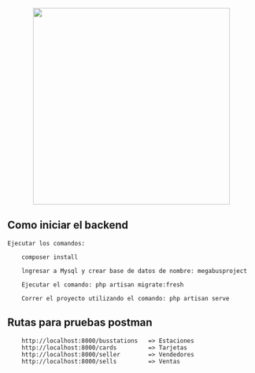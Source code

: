 <p align="center"><a href="https://laravel.com" target="_blank"><img src="https://raw.githubusercontent.com/laravel/art/master/logo-lockup/5%20SVG/2%20CMYK/1%20Full%20Color/laravel-logolockup-cmyk-red.svg" width="400"></a></p>

## Como iniciar el backend

    Ejecutar los comandos:

        composer install

        lngresar a Mysql y crear base de datos de nombre: megabusproject

        Ejecutar el comando: php artisan migrate:fresh

        Correr el proyecto utilizando el comando: php artisan serve
       
 ## Rutas para pruebas postman
        
        http://localhost:8000/busstations   => Estaciones
        http://localhost:8000/cards         => Tarjetas
        http://localhost:8000/seller        => Vendedores
        http://localhost:8000/sells         => Ventas

